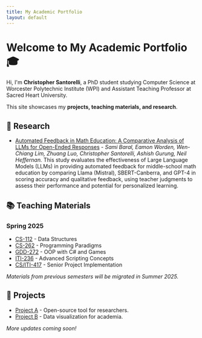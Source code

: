 ```yaml
---
title: My Academic Portfolio
layout: default
---
```

<style>
  nav.site-nav {
    display: none !important;
  }
</style>


# Welcome to My Academic Portfolio 🎓

Hi, I'm **Christopher Santorelli**, a PhD student studying Computer Science at Worcester Polytechnic Institute (WPI) and Assistant Teaching Professor at Sacred Heart University.  

This site showcases my **projects, teaching materials, and research**.

## 🔬 Research
<!-- - [ Few-shot is all you need... but RAG is the Cherry on Top]() - *Eamon Worden, Sami Baral, Daniel Yu, Christopher Santorelli and Neil Heffernan*-->
- [Automated Feedback in Math Education: A Comparative Analysis of LLMs for Open-Ended Responses](https://arxiv.org/abs/2411.08910v1) - *Sami Baral, Eamon Worden, Wen-Chiang Lim, Zhuang Luo, Christopher Santorelli, Ashish Gurung, Neil Heffernan.* This study evaluates the effectiveness of Large Language Models (LLMs) in providing automated feedback for middle-school math education by comparing Llama (Mistral), SBERT-Canberra, and GPT-4 in scoring accuracy and qualitative feedback, using teacher judgments to assess their performance and potential for personalized learning.


## 📚 Teaching Materials
### Spring 2025
- [CS-112](/course_materials/cs112datastructures.md) - Data Structures
- [CS-262](/course_materials/cs262programmingparadigms.md) - Programming Paradigms
- [GDD-272](/course_materials/gdd272oopwithcsharpandgames.md) - OOP with C# and Games
- [ITI-236](/course_materials/iti236advancedscriptingconcepts.md) - Advanced Scripting Concepts
- [CS/ITI-417]() - Senior Project Implementation

*Materials from previous semesters will be migrated in Summer 2025.*

## 🚀 Projects
- [Project A](#) - Open-source tool for researchers.
- [Project B](#) - Data visualization for academia.

*More updates coming soon!*

